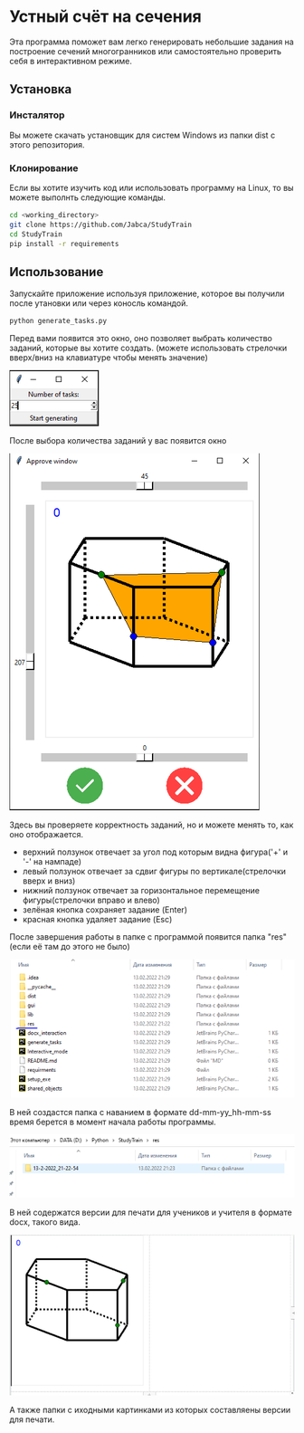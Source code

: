 # Устный счёт на сечения

Эта программа поможет вам легко генерировать небольшие задания
на построение сечений многогранников или самостоятельно проверить себя
в интерактивном режиме.

## Установка

### Инсталятор
Вы можете скачать установщик для систем Windows из папки dist с этого репозитория.

### Клонирование
Если вы хотите изучить код или использовать программу на Linux, то вы можете выполнть следующие команды.

```zsh
cd <working_directory>
git clone https://github.com/Jabca/StudyTrain
cd StudyTrain
pip install -r requirements
```

## Использование
Запускайте приложение используя приложение, которое вы получили после утановки или через коносль командой.

```zsh
python generate_tasks.py
```
Перед вами появится это окно, оно позволяет выбрать количество заданий, которые вы хотите создать.
(можете использовать стрелочки вверх/вниз на клавиатуре чтобы менять значение)

![alt text](https://raw.githubusercontent.com/Jabca/StudyTrain/master/gui/source/number_chooser.png)


После выбора количества заданий у вас появится окно

![alt text](https://raw.githubusercontent.com/Jabca/StudyTrain/master/gui/source/approve_window.png)

Здесь вы проверяете корректность заданий, но и можете менять то, как оно отображается.

- верхний ползунок отвечает за угол под которым видна фигура('+' и '-' на нампаде)
- левый ползунок отвечает за сдвиг фигуры по вертикале(стрелочки вверх и вниз)
- нижний ползунок отвечает за горизонтальное перемещение фигуры(стрелочки вправо и влево)
- зелёная кнопка сохраняет задание (Enter)
- красная кнопка удаляет задание (Esc)

После завершения работы в папке с программой появится папка "res"(если её там до этого не было)

![alt text](https://raw.githubusercontent.com/Jabca/StudyTrain/master/gui/source/files.png)

В ней создастся папка с наванием в формате dd-mm-yy_hh-mm-ss время берется в момент начала работы программы.

![alt text](https://raw.githubusercontent.com/Jabca/StudyTrain/master/gui/source/res_folder.png)

В ней содержатся версии для печати для учеников и учителя в формате docx, такого вида.

![alt text](https://raw.githubusercontent.com/Jabca/StudyTrain/master/gui/source/docx_res.png)

А также папки с иходными картинками из которых составляены версии для печати.

[//]: # (These are reference links used in the body of this note and get stripped out when the markdown processor does its job. There is no need to format nicely because it shouldn't be seen. Thanks SO - http://stackoverflow.com/questions/4823468/store-comments-in-markdown-syntax)

[dill]: <https://github.com/joemccann/dillinger>
[git-repo-url]: <https://github.com/joemccann/dillinger.git>
[john gruber]: <http://daringfireball.net>
[df1]: <http://daringfireball.net/projects/markdown/>
[markdown-it]: <https://github.com/markdown-it/markdown-it>
[Ace Editor]: <http://ace.ajax.org>
[node.js]: <http://nodejs.org>
[Twitter Bootstrap]: <http://twitter.github.com/bootstrap/>
[jQuery]: <http://jquery.com>
[@tjholowaychuk]: <http://twitter.com/tjholowaychuk>
[express]: <http://expressjs.com>
[AngularJS]: <http://angularjs.org>
[Gulp]: <http://gulpjs.com>

[PlDb]: <https://github.com/joemccann/dillinger/tree/master/plugins/dropbox/README.md>
[PlGh]: <https://github.com/joemccann/dillinger/tree/master/plugins/github/README.md>
[PlGd]: <https://github.com/joemccann/dillinger/tree/master/plugins/googledrive/README.md>
[PlOd]: <https://github.com/joemccann/dillinger/tree/master/plugins/onedrive/README.md>
[PlMe]: <https://github.com/joemccann/dillinger/tree/master/plugins/medium/README.md>
[PlGa]: <https://github.com/RahulHP/dillinger/blob/master/plugins/googleanalytics/README.md>
